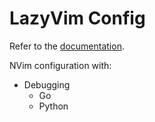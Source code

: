 # LazyVim Config

Refer to the [documentation](https://lazyvim.github.io/installation).

NVim configuration with:

* Debugging
  - Go
  - Python

